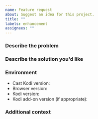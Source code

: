 ```yaml
---
name: Feature request
about: Suggest an idea for this project.
title: ""
labels: enhancement
assignees: ""
---
```


### Describe the problem

<!-- A clear and concise description of what the problem is. Ex. I'm always
     frustrated when [...] -->

### Describe the solution you'd like

<!-- A clear and concise description of what you want to happen. -->

### Environment

- Cast Kodi version<!-- e.g. 7.9.0 -->:
- Browser version<!-- e.g. Chrome 125.0.6422.141, Firefox 126.0 -->:
- Kodi version<!-- e.g. 20.5 -->:
- Kodi add-on version (if appropriate)<!-- e.g. YouTube 7.0.7 -->:

### Additional context

<!-- Add any other context or screenshots about the feature request here. -->
